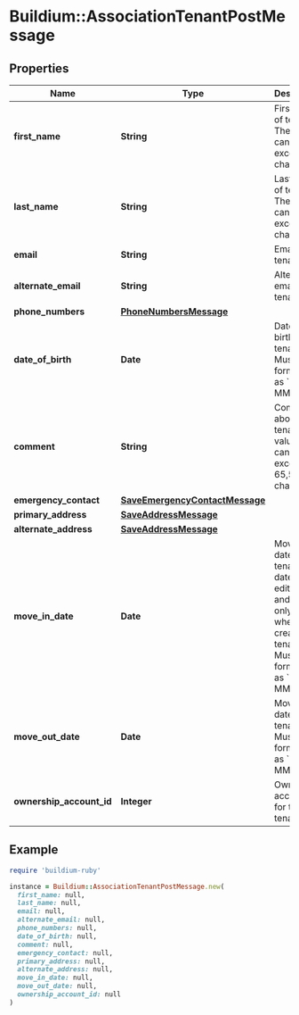 # Buildium::AssociationTenantPostMessage

## Properties

| Name | Type | Description | Notes |
| ---- | ---- | ----------- | ----- |
| **first_name** | **String** | First name of tenant. The value cannot exceed 127 characters. |  |
| **last_name** | **String** | Last name of tenant. The value cannot exceed 127 characters. |  |
| **email** | **String** | Email of tenant. | [optional] |
| **alternate_email** | **String** | Alternate email of tenant. | [optional] |
| **phone_numbers** | [**PhoneNumbersMessage**](PhoneNumbersMessage.md) |  | [optional] |
| **date_of_birth** | **Date** | Date of birth for the tenant. Must be formatted as &#x60;YYYY-MM-DD&#x60;. | [optional] |
| **comment** | **String** | Comments about the tenant. The value cannot exceed 65,535 characters. | [optional] |
| **emergency_contact** | [**SaveEmergencyContactMessage**](SaveEmergencyContactMessage.md) |  | [optional] |
| **primary_address** | [**SaveAddressMessage**](SaveAddressMessage.md) |  |  |
| **alternate_address** | [**SaveAddressMessage**](SaveAddressMessage.md) |  | [optional] |
| **move_in_date** | **Date** | Move in date for the tenant. This date is not editable and can only be set when creating the tenant. Must be formatted as &#x60;YYYY-MM-DD&#x60;. | [optional] |
| **move_out_date** | **Date** | Move out date for the tenant. Must be formatted as &#x60;YYYY-MM-DD&#x60;. | [optional] |
| **ownership_account_id** | **Integer** | Ownership account id for the tenant. |  |

## Example

```ruby
require 'buildium-ruby'

instance = Buildium::AssociationTenantPostMessage.new(
  first_name: null,
  last_name: null,
  email: null,
  alternate_email: null,
  phone_numbers: null,
  date_of_birth: null,
  comment: null,
  emergency_contact: null,
  primary_address: null,
  alternate_address: null,
  move_in_date: null,
  move_out_date: null,
  ownership_account_id: null
)
```

